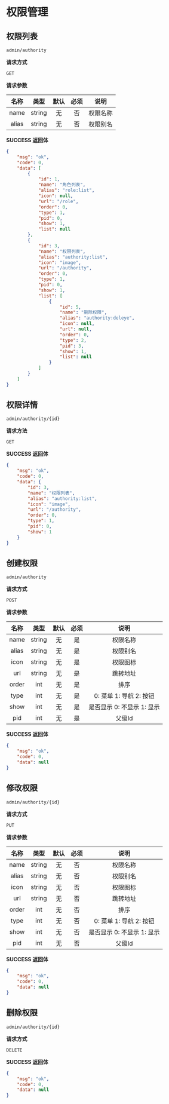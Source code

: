 # 权限管理

## 权限列表

`admin/authority`

**请求方式**

`GET`

**请求参数**

|  名称  |  类型  | 默认 | 必须 |         说明         |
| :----: | :----: | :--: | :--: | :------------------: |
|  name  | string |  无  |  否  |         权限名称         |
| alias  | string |  无  |  否  |        权限别名        |

**SUCCESS 返回体**

```json
{
    "msg": "ok",
    "code": 0,
    "data": [
        {
            "id": 1,
            "name": "角色列表",
            "alias": "role:list",
            "icon": null,
            "url": "/role",
            "order": 0,
            "type": 1,
            "pid": 0,
            "show": 1,
            "list": null
        },
        {
            "id": 3,
            "name": "权限列表",
            "alias": "authority:list",
            "icon": "image",
            "url": "/authority",
            "order": 0,
            "type": 1,
            "pid": 0,
            "show": 1,
            "list": [
                {
                    "id": 5,
                    "name": "删除权限",
                    "alias": "authority:deleye",
                    "icon": null,
                    "url": null,
                    "order": 0,
                    "type": 2,
                    "pid": 3,
                    "show": 1,
                    "list": null
                }
            ]
        }
    ]
}
```

## 权限详情

`admin/authority/{id}`

**请求方法**

`GET`

**SUCCESS 返回体**

```json
{
    "msg": "ok",
    "code": 0,
    "data": {
        "id": 3,
        "name": "权限列表",
        "alias": "authority:list",
        "icon": "image",
        "url": "/authority",
        "order": 0,
        "type": 1,
        "pid": 0,
        "show": 1
    }
}
```

## 创建权限

`admin/authority`

**请求方式**

`POST`

**请求参数**

|   名称   |  类型  | 默认 | 必须 |                说明                 |
| :------: | :----: | :--: | :--: | :---------------------------------: |
|   name   | string |  无  |  是  |                权限名称                       |
|   alias  | string |  无  |  是  |               权限别名                        |
|   icon   | string |  无  |  是  |                权限图标                       |
|   url    | string |  无  |  是  |               跳转地址                        |
|   order  |   int  |  无  |  是  |                排序                           |
|   type   |   int  |  无  |  是  |               0: 菜单 1: 导航 2: 按钮          |
|   show   |   int  |  无  |  是  |               是否显示 0: 不显示 1: 显示        |
|   pid    |   int  |  无  |  是  |               父级Id                          |

**SUCCESS 返回体**

```json
{
    "msg": "ok",
    "code": 0,
    "data": null
}
```

## 修改权限

`admin/authority/{id}`

**请求方式**

`PUT`

**请求参数**

|   名称   |  类型  | 默认 | 必须 |                说明                 |
| :------: | :----: | :--: | :--: | :---------------------------------: |
|   name   | string |  无  |  否  |                权限名称                       |
|   alias  | string |  无  |  否  |               权限别名                        |
|   icon   | string |  无  |  否  |                权限图标                       |
|   url    | string |  无  |  否  |               跳转地址                        |
|   order  |   int  |  无  |  否  |                排序                           |
|   type   |   int  |  无  |  否  |               0: 菜单 1: 导航 2: 按钮          |
|   show   |   int  |  无  |  否  |               是否显示 0: 不显示 1: 显示        |
|   pid    |   int  |  无  |  否  |               父级Id                          |

**SUCCESS 返回体**

```json
{
    "msg": "ok",
    "code": 0,
    "data": null
}
```

## 删除权限

`admin/authority/{id}`

**请求方式**

`DELETE`


**SUCCESS 返回体**

```json
{
    "msg": "ok",
    "code": 0,
    "data": null
}
```